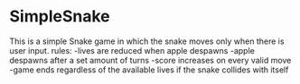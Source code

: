 # SimpleSnake
 
This is a simple Snake game in which the snake moves only when there is user input.
rules: -lives are reduced when apple despawns
       -apple despawns after a set amount of turns
       -score increases on every valid move
       -game ends regardless of the available lives if the snake collides with itself
